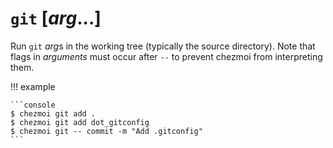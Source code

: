 # `git` [*arg*...]

Run `git` *arg*s in the working tree (typically the source directory). Note
that flags in *arguments* must occur after `--` to prevent chezmoi from
interpreting them.

!!! example

    ```console
    $ chezmoi git add .
    $ chezmoi git add dot_gitconfig
    $ chezmoi git -- commit -m "Add .gitconfig"
    ```

